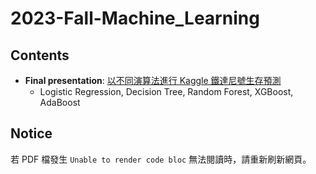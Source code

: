 # 2023-Fall-Machine_Learning

## Contents
* **Final presentation**: [以不同演算法進行 Kaggle 鐵達尼號生存預測](https://github.com/pcchiu03/23Fall-Machine_Learning/blob/main/Final%20Presentation/Group-03-final.pdf)
  * Logistic Regression, Decision Tree, Random Forest, XGBoost, AdaBoost


## Notice
若 PDF 檔發生 `Unable to render code bloc` 無法閱讀時，請重新刷新網頁。
